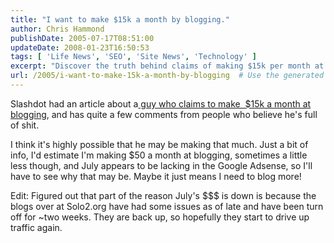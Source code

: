 ```yaml
---
title: "I want to make $15k a month by blogging."
author: Chris Hammond
publishDate: 2005-07-17T08:51:00
updateDate: 2008-01-23T16:50:53
tags: [ 'Life News', 'SEO', 'Site News', 'Technology' ]
excerpt: "Discover the truth behind claims of making $15k per month at blogging. Uncover how external factors like website issues can impact your Adsense revenue."
url: /2005/i-want-to-make-15k-a-month-by-blogging  # Use the generated URL with year
---
```

<P>Slashdot had an article about a<A href="https://www.problogger.net/archives/2005/07/17/problogger-slashdotted/"> guy who claims to make&nbsp; $15k a month at blogging</A>, and has quite a few comments from people who believe he's full of shit.</P> <P>I think it's highly possible that he may be making that much. Just a bit of info, I'd estimate I'm making $50 a month at blogging, sometimes a little less though, and July appears to be lacking in the Google Adsense, so I'll have to see why that may be. Maybe it just means I need to blog more!</P> <P>Edit: Figured out that part of the reason July's $$$ is down is because the blogs over at Solo2.org have had some issues as of late and have been turn off for ~two weeks. They are back up, so hopefully they start to drive up traffic again.</P>

